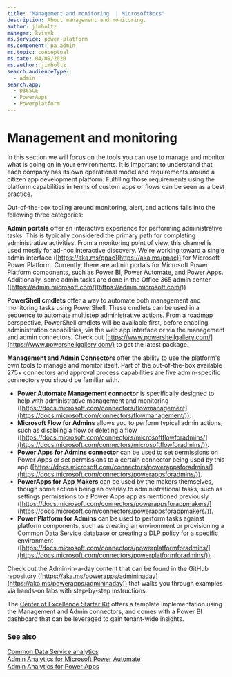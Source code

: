 ```yaml
---
title: "Management and monitoring  | MicrosoftDocs"
description: About management and monitoring.
author: jimholtz
manager: kvivek
ms.service: power-platform
ms.component: pa-admin
ms.topic: conceptual
ms.date: 04/09/2020
ms.author: jimholtz
search.audienceType: 
  - admin
search.app: 
  - D365CE
  - PowerApps
  - Powerplatform
---
```

# Management and monitoring

In this section we will focus on the tools you can use to manage and monitor what is going on in your environments. It is important to understand that each company has its own operational model and requirements around a citizen app development platform. Fulfilling those requirements using the platform capabilities in terms of custom apps or flows can be seen as a best practice.

Out-of-the-box tooling around monitoring, alert, and actions falls into the following three categories:

**Admin portals** offer an interactive experience for performing administrative tasks. This is typically considered the primary path for completing administrative activities. From a monitoring point of view, this channel is used mostly for ad-hoc interactive discovery. We're working toward a single admin interface ([https://aka.ms/ppac](https://aka.ms/ppac)) for Microsoft Power Platform. Currently, there are admin portals for Microsoft Power Platform components, such as Power BI, Power Automate, and Power Apps. Additionally, some admin tasks are done in the Office 365 admin center ([https://admin.microsoft.com/](https://admin.microsoft.com/))

**PowerShell cmdlets** offer a way to automate both management and monitoring tasks using PowerShell. These cmdlets can be used in a sequence to automate multistep administrative actions. From a roadmap perspective, PowerShell cmdlets will be available first, before enabling administration capabilities, via the web app interface or via the management and admin connectors. Check out [https://www.powershellgallery.com/](https://www.powershellgallery.com/) to get the latest package.

**Management and Admin Connectors** offer the ability to use the platform's own tools to manage and monitor itself. Part of the out-of-the-box available 275+ connectors and approval process capabilities are five admin-specific connectors you should be familiar with.

- **Power Automate Management connector** is specifically designed to help with administrative management and monitoring ([https://docs.microsoft.com/connectors/flowmanagement](https://docs.microsoft.com/connectors/flowmanagement/)).
- **Microsoft Flow for Admins** allows you to perform typical admin actions, such as disabling a flow or deleting a flow ([https://docs.microsoft.com/connectors/microsoftflowforadmins/](https://docs.microsoft.com/connectors/microsoftflowforadmins/)).
- **Power Apps for Admins connector** can be used to set permissions on Power Apps or set permissions to a certain connector being used by this app ([https://docs.microsoft.com/connectors/powerappsforadmins/](https://docs.microsoft.com/connectors/powerappsforadmins/)).
- **PowerApps for App Makers** can be used by the makers themselves, though some actions being an overlay to administrational tasks, such as settings permissions to a Power Apps app as mentioned previously ([https://docs.microsoft.com/connectors/powerappsforappmakers/](https://docs.microsoft.com/connectors/powerappsforappmakers/)).
- **Power Platform for Admins** can be used to perform tasks against platform components, such as creating an environment or provisioning a Common Data Service database or creating a DLP policy for a specific environment ([https://docs.microsoft.com/connectors/powerplatformforadmins/](https://docs.microsoft.com/connectors/powerplatformforadmins/)).

Check out the Admin-in-a-day content that can be found in the GitHub repository ([https://aka.ms/powerapps/admininaday](https://aka.ms/powerapps/admininaday)) that walks you through examples via hands-on labs with step-by-step instructions. 

The [Center of Excellence Starter Kit](../guidance/coe/starter-kit.md) offers a template implementation using the Management and Admin connectors, and comes with a Power BI dashboard that can be leveraged to gain tenant-wide insights.

### See also
[Common Data Service analytics](analytics-common-data-service.md)<br />
[Admin Analytics for Microsoft Power Automate](analytics-flow.md)<br />
[Admin Analytics for Power Apps](analytics-powerapps.md)

